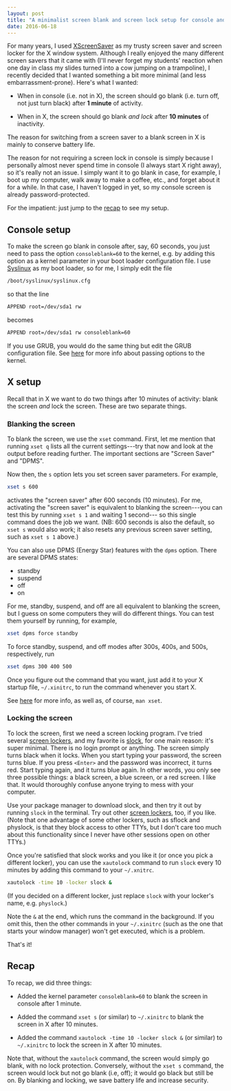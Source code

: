 ```yaml
---
layout: post
title: "A minimalist screen blank and screen lock setup for console and X"
date: 2016-06-18
---
```


For many years, I used [XScreenSaver][xscreensaver] as my trusty screen saver
and screen locker for the X window system. Although I really enjoyed the many
different screen savers that it came with (I'll never forget my students'
reaction when one day in class my slides turned into a cow jumping on a
trampoline), I recently decided that I wanted something a bit more minimal (and
less embarrassment-prone). Here's what I wanted:

- When in console (i.e. not in X), the screen should go blank (i.e. turn off,
not just turn black) after **1 minute** of activity.

- When in X, the screen should go blank *and lock* after **10 minutes** of
inactivity.

The reason for switching from a screen saver to a blank screen in X is mainly
to conserve battery life.

The reason for not requiring a screen lock in console is simply because I
personally almost never spend time in console (I always start X right away), so
it's really not an issue. I simply want it to go blank in case, for example, I
boot up my computer, walk away to make a coffee, etc., and forget about it for
a while. In that case, I haven't logged in yet, so my console screen is already
password-protected.

For the impatient: just jump to the [recap](#recap) to see my setup.

## Console setup ##

To make the screen go blank in console after, say, 60 seconds, you just need to
pass the option `consoleblank=60` to the kernel, e.g. by adding this option as
a kernel parameter in your boot loader configuration file. I use
[Syslinux][syslinux] as my boot loader, so for me, I simply edit the file

```bash
/boot/syslinux/syslinux.cfg
```

so that the line

```bash
APPEND root=/dev/sda1 rw
```

becomes

```bash
APPEND root=/dev/sda1 rw consoleblank=60
```

If you use GRUB, you would do the same thing but edit the GRUB configuration
file. See [here][kernel parameters] for more info about passing options to the
kernel.

## X setup ##

Recall that in X we want to do two things after 10 minutes of activity: blank
the screen *and* lock the screen. These are two separate things.

### Blanking the screen ###

To blank the screen, we use the `xset` command. First, let me mention that
running `xset q` lists all the current settings---try that now and look at the
output before reading further. The important sections are "Screen Saver" and
"DPMS".

Now then, the `s` option lets you set screen saver parameters. For example,

```bash
xset s 600
```

activates the "screen saver" after 600 seconds (10 minutes). For me, activating
the "screen saver" is equivalent to blanking the screen---you can test this by
running `xset s 1` and waiting 1 second--- so this single command does the job
we want. (NB: 600 seconds is also the default, so `xset s` would also work; it
also resets any previous screen saver setting, such as `xset s 1` above.)

You can also use DPMS (Energy Star) features with the `dpms` option. There are
several DPMS states:

- standby
- suspend
- off
- on

For me, standby, suspend, and off are all equivalent to blanking the screen,
but I guess on some computers they will do different things. You can test them
yourself by running, for example,

```bash
xset dpms force standby
```

To force standby, suspend, and off modes after 300s, 400s, and 500s,
respectively, run

```bash
xset dpms 300 400 500
```

Once you figure out the command that you want, just add it to your X startup
file, `~/.xinitrc`, to run the command whenever you start X.

See [here][dpms] for more info, as well as, of course, `man xset`.

### Locking the screen ###

To lock the screen, first we need a screen locking program. I've tried several
[screen lockers][], and my favorite is [slock][], for one main reason: it's
super minimal. There is no login prompt or anything. The screen simply turns
black when it locks. When you start typing your password, the screen turns
blue. If you press `<Enter>` and the password was incorrect, it turns red.
Start typing again, and it turns blue again. In other words, you only see three
possible things: a black screen, a blue screen, or a red screen. I like that.
It would thoroughly confuse anyone trying to mess with your computer.

Use your package manager to download slock, and then try it out by running
`slock` in the terminal. Try out other [screen lockers][], too, if you like.
(Note that one advantage of some other lockers, such as sflock and physlock, is
that they block access to other TTYs, but I don't care too much about this
functionality since I never have other sessions open on other TTYs.)

Once you're satisfied that slock works and you like it (or once you pick a
different locker), you can use the `xautolock` command to run `slock` every 10
minutes by adding this command to your `~/.xnitrc`.

```bash
xautolock -time 10 -locker slock &
```

(If you decided on a different locker, just replace `slock` with your locker's
name, e.g. `physlock`.)

Note the `&` at the end, which runs the command in the background. If you omit
this, then the other commands in your `~/.xinitrc` (such as the one that starts
your window manager) won't get executed, which is a problem.

That's it!

## Recap ##

To recap, we did three things:

- Added the kernel parameter `consoleblank=60` to blank the screen in console
after 1 minute.

- Added the command `xset s` (or similar) to `~/.xinitrc` to blank the screen
in X after 10 minutes.

- Added the command `xautolock -time 10 -locker slock &` (or similar) to
`~/.xinitrc` to lock the screen in X after 10 minutes.

Note that, without the `xautolock` command, the screen would simply go blank,
with no lock protection. Conversely, without the `xset s` command, the screen
would lock but not go blank (i.e, off); it would go black but still be on. By
blanking and locking, we save battery life and increase security.

[kernel parameters]: https://wiki.archlinux.org/index.php/Kernel_parameters
[xscreensaver]: https://www.jwz.org/xscreensaver/
[syslinux]: https://wiki.archlinux.org/index.php/syslinux
[screen lockers]: https://wiki.archlinux.org/index.php/List_of_applications#Screen_lockers
[slock]: http://tools.suckless.org/slock/
[dpms]: https://wiki.archlinux.org/index.php/Display_Power_Management_Signaling
